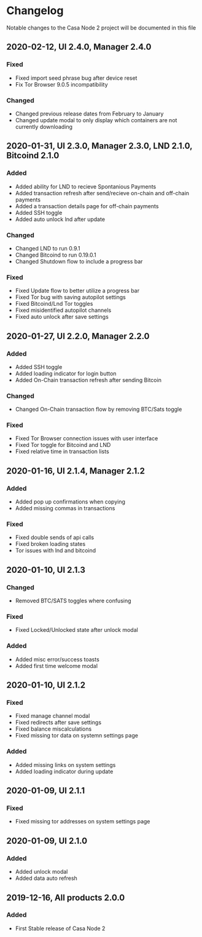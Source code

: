 # Changelog
Notable changes to the Casa Node 2 project will be documented in this file

## 2020-02-12, UI 2.4.0, Manager 2.4.0
### Fixed
- Fixed import seed phrase bug after device reset
- Fix Tor Browser 9.0.5 incompatibility

### Changed
- Changed previous release dates from February to January
- Changed update modal to only display which containers are not currently downloading

## 2020-01-31, UI 2.3.0, Manager 2.3.0, LND 2.1.0, Bitcoind 2.1.0
### Added
- Added ability for LND to recieve Spontanious Payments
- Added transaction refresh after send/recieve on-chain and off-chain payments
- Added a transaction details page for off-chain payments
- Added SSH toggle
- Added auto unlock lnd after update

### Changed
- Changed LND to run 0.9.1
- Changed Bitcoind to run 0.19.0.1
- Changed Shutdown flow to include a progress bar

### Fixed
- Fixed Update flow to better utilize a progress bar
- Fixed Tor bug with saving autopilot settings
- Fixed Bitcoind/Lnd Tor toggles
- Fixed misidentified autopilot channels
- Fixed auto unlock after save settings

## 2020-01-27, UI 2.2.0, Manager 2.2.0
### Added 
- Added SSH toggle
- Added loading indicator for login button
- Added On-Chain transaction refresh after sending Bitcoin

### Changed
- Changed On-Chain transaction flow by removing BTC/Sats toggle

### Fixed
- Fixed Tor Browser connection issues with user interface
- Fixed Tor toggle for Bitcoind and LND 
- Fixed relative time in transaction lists

## 2020-01-16, UI 2.1.4, Manager 2.1.2
### Added
- Added pop up confirmations when copying
- Added missing commas in transactions

### Fixed
- Fixed double sends of api calls
- Fixed broken loading states
- Tor issues with lnd and bitcoind

## 2020-01-10, UI 2.1.3
### Changed
- Removed BTC/SATS toggles where confusing

### Fixed
- Fixed Locked/Unlocked state after unlock modal

### Added
- Added misc error/success toasts
- Added first time welcome modal

## 2020-01-10, UI 2.1.2
### Fixed
- Fixed manage channel modal
- Fixed redirects after save settings
- Fixed balance miscalculations
- Fixed missing tor data on systemn settings page

### Added
- Added missing links on system settings
- Added loading indicator during update 

## 2020-01-09, UI 2.1.1
### Fixed
- Fixed missing tor addresses on system settings page

## 2020-01-09, UI 2.1.0
### Added
- Added unlock modal
- Added data auto refresh

## 2019-12-16, All products 2.0.0
### Added
- First Stable release of Casa Node 2
